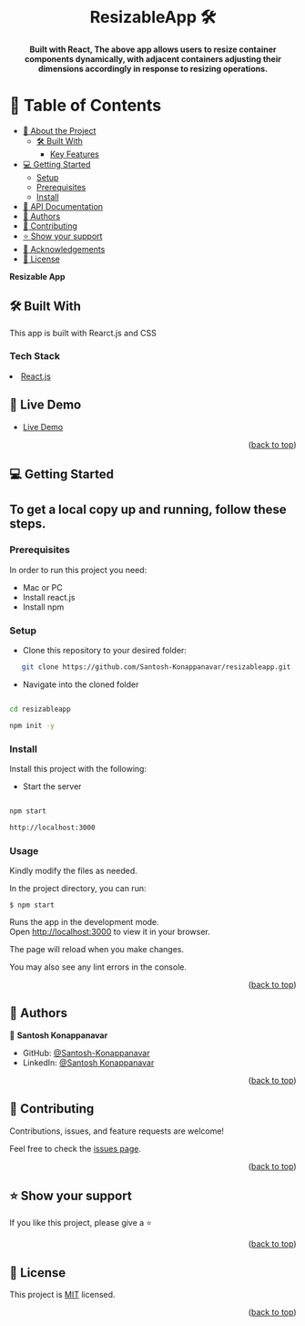 <div align="center">
  <br/>
  <h1><b> ResizableApp 🛠️</b></h1>
  <h4>
Built with React, The above app allows users to resize container components dynamically, with adjacent containers adjusting their dimensions accordingly in response to resizing operations.
<a name="readme-top"></a>
</h4>

</div>

<!-- TABLE OF CONTENTS -->

# 📗 Table of Contents

- [📖 About the Project](#about-project)
  - [🛠 Built With](#built-with)
    - [Key Features](#key-features)
- [💻 Getting Started](#getting-started)
  - [Setup](#setup)
  - [Prerequisites](#prerequisites)
  - [Install](#install)
- [:notebook: API Documentation](#api-docs)
- [👥 Authors](#authors)
- [🤝 Contributing](#contributing)
- [⭐️ Show your support](#support)
- [🙏 Acknowledgements](#acknowledgements)
- [📝 License](#license)

<!-- PROJECT DESCRIPTION -->


**Resizable App**

## 🛠 Built With <a name="built-with"></a>

This app is built with Rearct.js and CSS

### Tech Stack <a name="tech-stack"></a>

<li><a href="https://reactjs.org/">React.js</a></li>

<!-- Features -->

## 🚀 Live Demo <a name="live-demo"></a>

- [Live Demo](https://resizableapp.netlify.app/)

<p align="right">(<a href="#readme-top">back to top</a>)</p>


<!-- GETTING STARTED -->

## 💻 Getting Started <a name="getting-started"></a>

## To get a local copy up and running, follow these steps.

### Prerequisites

In order to run this project you need:

- Mac or PC
- Install react.js
- Install npm

### Setup

- Clone this repository to your desired folder:

```sh
   git clone https://github.com/Santosh-Konappanavar/resizableapp.git
```

- Navigate into the cloned folder

```sh

cd resizableapp

npm init -y

```


### Install

Install this project with the following:

- Start the server

```sh

npm start

http://localhost:3000
```


### Usage

Kindly modify the files as needed.

In the project directory, you can run:

```
$ npm start
```

Runs the app in the development mode.\
Open [http://localhost:3000](http://localhost:3000) to view it in your browser.

The page will reload when you make changes.

You may also see any lint errors in the console.

<p align="right">(<a href="#readme-top">back to top</a>)</p>


<!-- AUTHORS -->

## 👥 Authors <a name="authors"></a>

👤 **Santosh Konappanavar**

- GitHub: [@Santosh-Konappanavar](https://github.com/Santosh-Konappanavar/Portfolio-mobile-setup)
- LinkedIn: [@Santosh Konappanavar](https://www.linkedin.com/in/santosh-konappanavar/)

<p align="right">(<a href="#readme-top">back to top</a>)</p>

<!-- CONTRIBUTING -->

## 🤝 Contributing <a name="contributing"></a>

Contributions, issues, and feature requests are welcome!

Feel free to check the [issues page](https://github.com/Santosh-Konappanavar/resizableapp/issues).

<p align="right">(<a href="#readme-top">back to top</a>)</p>

<!-- SUPPORT -->

## ⭐️ Show your support <a name="support"></a>

If you like this project, please give a ⭐️

<p align="right">(<a href="#readme-top">back to top</a>)</p>

<!-- ACKNOWLEDGEMENTS -->

<!-- LICENSE -->

## 📝 License <a name="license"></a>

This project is [MIT](https://github.com/Santosh-Konappanavar/resizableapp/blob/main/LICENSE) licensed.

<p align="right">(<a href="#readme-top">back to top</a>)</p>

